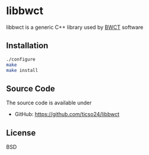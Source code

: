 # libbwct

libbwct is a generic C++ library used by [BWCT](https://www.bwct.de) software

## Installation

```sh
./configure
make
make install
```

## Source Code

The source code is available under
  * GitHub: <https://github.com/ticso24/libbwct>

## License
BSD

